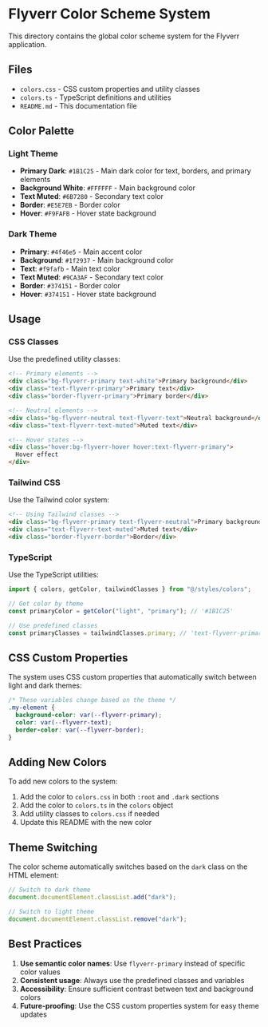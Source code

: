 # Flyverr Color Scheme System

This directory contains the global color scheme system for the Flyverr application.

## Files

- `colors.css` - CSS custom properties and utility classes
- `colors.ts` - TypeScript definitions and utilities
- `README.md` - This documentation file

## Color Palette

### Light Theme

- **Primary Dark**: `#1B1C25` - Main dark color for text, borders, and primary elements
- **Background White**: `#FFFFFF` - Main background color
- **Text Muted**: `#6B7280` - Secondary text color
- **Border**: `#E5E7EB` - Border color
- **Hover**: `#F9FAFB` - Hover state background

### Dark Theme

- **Primary**: `#4f46e5` - Main accent color
- **Background**: `#1f2937` - Main background color
- **Text**: `#f9fafb` - Main text color
- **Text Muted**: `#9CA3AF` - Secondary text color
- **Border**: `#374151` - Border color
- **Hover**: `#374151` - Hover state background

## Usage

### CSS Classes

Use the predefined utility classes:

```html
<!-- Primary elements -->
<div class="bg-flyverr-primary text-white">Primary background</div>
<div class="text-flyverr-primary">Primary text</div>
<div class="border-flyverr-primary">Primary border</div>

<!-- Neutral elements -->
<div class="bg-flyverr-neutral text-flyverr-text">Neutral background</div>
<div class="text-flyverr-text-muted">Muted text</div>

<!-- Hover states -->
<div class="hover:bg-flyverr-hover hover:text-flyverr-primary">
  Hover effect
</div>
```

### Tailwind CSS

Use the Tailwind color system:

```html
<!-- Using Tailwind classes -->
<div class="bg-flyverr-primary text-flyverr-neutral">Primary background</div>
<div class="text-flyverr-text-muted">Muted text</div>
<div class="border-flyverr-border">Border</div>
```

### TypeScript

Use the TypeScript utilities:

```typescript
import { colors, getColor, tailwindClasses } from "@/styles/colors";

// Get color by theme
const primaryColor = getColor("light", "primary"); // '#1B1C25'

// Use predefined classes
const primaryClasses = tailwindClasses.primary; // 'text-flyverr-primary bg-flyverr-primary border-flyverr-primary'
```

## CSS Custom Properties

The system uses CSS custom properties that automatically switch between light and dark themes:

```css
/* These variables change based on the theme */
.my-element {
  background-color: var(--flyverr-primary);
  color: var(--flyverr-text);
  border-color: var(--flyverr-border);
}
```

## Adding New Colors

To add new colors to the system:

1. Add the color to `colors.css` in both `:root` and `.dark` sections
2. Add the color to `colors.ts` in the `colors` object
3. Add utility classes to `colors.css` if needed
4. Update this README with the new color

## Theme Switching

The color scheme automatically switches based on the `dark` class on the HTML element:

```javascript
// Switch to dark theme
document.documentElement.classList.add("dark");

// Switch to light theme
document.documentElement.classList.remove("dark");
```

## Best Practices

1. **Use semantic color names**: Use `flyverr-primary` instead of specific color values
2. **Consistent usage**: Always use the predefined classes and variables
3. **Accessibility**: Ensure sufficient contrast between text and background colors
4. **Future-proofing**: Use the CSS custom properties system for easy theme updates
